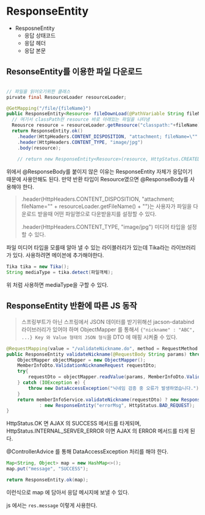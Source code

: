 # ResponseEntity

- ResposneEntity
  - 응답 상태코드
  - 응답 헤더
  - 응답 본문
  
## ResonseEntity를 이용한 파일 다운로드

```java

// 파일을 읽어오기위한 클래스
pirvate final ResourceLoader resourceLoader;

@GetMapping("/file/{fileName}")
public ResponseEntity<Resource> fileDownLoad(@PathVariable String fileName) {
  // 여기서 classPath란 resource 바로 아래있는 파일을 나타냄
  Reousrce resource = resourceLoader.getResource("classpath:"+fileName); 
  return ResponseEntity.ok()
    .header(HttpHeaders.CONTENT_DISPOSITION, "attachment; fileName=\"" + resourceLoader.getFileName() + "\")
    .header(HttpHeaders.CONTENT_TYPE, "image/jpg")
    .body(resource);
    
    // return new ResponseEntity<Resource>(resource, HttpStatus.CREATED); 처럼 보낼 수도 있다.
```

위에서 @ResponseBody를 붙이지 않은 이유는 ResponseEntity 자체가 응답이기 때문에 사용안해도 된다. 만약 반환 타입이 Resource였으면 @ResponseBody를 사용해야 한다.

>  .header(HttpHeaders.CONTENT_DISPOSITION, "attachment; fileName=\"" + resourceLoader.getFileName() + "\")는 사용자가 파일을 다운로드 받을때
어떤 파일명으로 다운받을지를 설정할 수 있다.
>
> .header(HttpHeaders.CONTENT_TYPE, "image/jpg") 미디어 타입을 설정할 수 있다.

파일 미디어 타입을 모를때 알아 낼 수 있는 라이블러리가 있는데 Tika라는 라이브러리가 있다. 사용하려면 메이븐에 추가해야한다.

```java
Tika tika = new Tika();
String mediaType = tika.detect(파일객체);
```

위 처럼 사용하면 mediaType을 구할 수 있다.

## ResponseEntity 반환에 따른 JS 동작

> 스프링부트가 아닌 스프링에서 JSON 데이터를 받기위해선 jacson-databind 라이브러리가 있어야 하며 ObjectMapper 를 통해서  `{"nickname" : "ABC", ...} Key 와 Value 형태의 JSON 형식`을 DTO 에 매핑 시켜줄 수 있다.

```java
@RequestMapping(value = "/validateNickname.do", method = RequestMethod.POST, produces = "application/json; charset=utf8")
public ResponseEntity validateNickname(@RequestBody String params) throws SQLException {
    ObjectMapper objectMapper = new ObjectMapper();
    MemberInfoDto.ValidationNicknameRequest requestDto;
    try{
        requestDto = objectMapper.readValue(params, MemberInfoDto.ValidationNicknameRequest.class);
    } catch (IOException e) {
        throw new DataAccessException("닉네임 검증 중 오류가 발생하였습니다.");
    }
    return memberInfoService.validateNickname(requestDto) ? new ResponseEntity(HttpStatus.OK)
            : new ResponseEntity("errorMsg", HttpStatus.BAD_REQUEST);
}
```

HttpStatus.OK 면 AJAX 의 SUCCESS 메서드를 타게되며, HttpStatus.INTERNAL_SERVER_ERROR 이면 AJAX 의 ERROR 메서드를 타게 된다.

@ControllerAdvice 를 통해 DataAccessException 처리를 해야 한다.

```java
Map<String, Object> map = new HashMap<>();
map.put("message", "SUCCESS");

return ResponseEntity.ok(map);
```

이런식으로 map 에 담아서 응답 메시지에 보낼 수 있다.

js 에서는 `res.message` 이렇게 사용한다.
